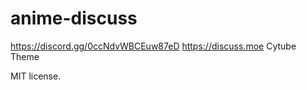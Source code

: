 # anime-discuss 
https://discord.gg/0ccNdvWBCEuw87eD
https://discuss.moe
Cytube Theme

MIT license.
